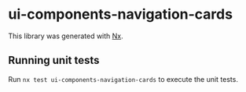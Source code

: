 # ui-components-navigation-cards

This library was generated with [Nx](https://nx.dev).

## Running unit tests

Run `nx test ui-components-navigation-cards` to execute the unit tests.

